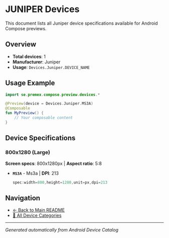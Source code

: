 # JUNIPER Devices

This document lists all Juniper device specifications available for Android Compose previews.

## Overview

- **Total devices**: 1
- **Manufacturer**: Juniper
- **Usage**: `Devices.Juniper.DEVICE_NAME`

## Usage Example

```kotlin
import se.premex.compose.preview.devices.*

@Preview(device = Devices.Juniper.MS3A)
@Composable
fun MyPreview() {
    // Your composable content
}
```

## Device Specifications

### 800x1280 (Large)

**Screen specs**: 800x1280px | **Aspect ratio**: 5:8

- **`MS3A`** - Ms3a | **DPI**: 213
  ```kotlin
  spec:width=800,height=1280,unit=px,dpi=213
  ```

## Navigation

- [← Back to Main README](../../README.md)
- [📱 All Device Categories](../README.md)

---
*Generated automatically from Android Device Catalog*
